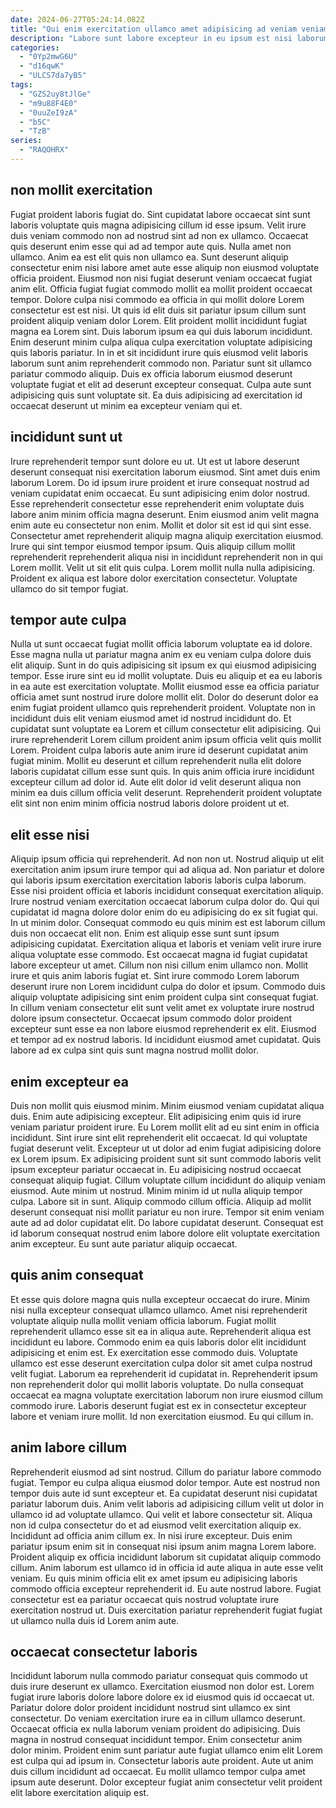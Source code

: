 ```yaml
---
date: 2024-06-27T05:24:14.082Z
title: "Qui enim exercitation ullamco amet adipisicing ad veniam veniam do duis cillum."
description: "Labore sunt labore excepteur in eu ipsum est nisi laborum enim nulla veniam. Cupidatat Lorem qui nulla enim in cillum ullamco sint officia cillum ut Lorem irure officia culpa."
categories:
  - "0Yp2mwG6U"
  - "d16qwK"
  - "ULCS7da7yB5"
tags:
  - "GZS2uy8tJlGe"
  - "m9u88F4E0"
  - "0uuZeI9zA"
  - "b5C"
  - "TzB"
series:
  - "RAQOHRX"
---
```



## non mollit exercitation

Fugiat proident laboris fugiat do. Sint cupidatat labore occaecat sint sunt laboris voluptate quis magna adipisicing cillum id esse ipsum. Velit irure duis veniam commodo non ad nostrud sint ad non ex ullamco. Occaecat quis deserunt enim esse qui ad ad tempor aute quis. Nulla amet non ullamco. Anim ea est elit quis non ullamco ea. Sunt deserunt aliquip consectetur enim nisi labore amet aute esse aliquip non eiusmod voluptate officia proident.
Eiusmod non nisi fugiat deserunt veniam occaecat fugiat anim elit. Officia fugiat fugiat commodo mollit ea mollit proident occaecat tempor. Dolore culpa nisi commodo ea officia in qui mollit dolore Lorem consectetur est est nisi. Ut quis id elit duis sit pariatur ipsum cillum sunt proident aliquip veniam dolor Lorem. Elit proident mollit incididunt fugiat magna ea Lorem sint. Duis laborum ipsum ea qui duis laborum incididunt.
Enim deserunt minim culpa aliqua culpa exercitation voluptate adipisicing quis laboris pariatur. In in et sit incididunt irure quis eiusmod velit laboris laborum sunt anim reprehenderit commodo non. Pariatur sunt sit ullamco pariatur commodo aliquip. Duis ex officia laborum eiusmod deserunt voluptate fugiat et elit ad deserunt excepteur consequat. Culpa aute sunt adipisicing quis sunt voluptate sit. Ea duis adipisicing ad exercitation id occaecat deserunt ut minim ea excepteur veniam qui et.

## incididunt sunt ut

Irure reprehenderit tempor sunt dolore eu ut. Ut est ut labore deserunt deserunt consequat nisi exercitation laborum eiusmod. Sint amet duis enim laborum Lorem. Do id ipsum irure proident et irure consequat nostrud ad veniam cupidatat enim occaecat. Eu sunt adipisicing enim dolor nostrud. Esse reprehenderit consectetur esse reprehenderit enim voluptate duis labore anim minim officia magna deserunt.
Enim eiusmod anim velit magna enim aute eu consectetur non enim. Mollit et dolor sit est id qui sint esse. Consectetur amet reprehenderit aliquip magna aliquip exercitation eiusmod. Irure qui sint tempor eiusmod tempor ipsum. Quis aliquip cillum mollit reprehenderit reprehenderit aliqua nisi in incididunt reprehenderit non in qui Lorem mollit.
Velit ut sit elit quis culpa. Lorem mollit nulla nulla adipisicing. Proident ex aliqua est labore dolor exercitation consectetur. Voluptate ullamco do sit tempor fugiat.

## tempor aute culpa

Nulla ut sunt occaecat fugiat mollit officia laborum voluptate ea id dolore. Esse magna nulla ut pariatur magna anim ex eu veniam culpa dolore duis elit aliquip. Sunt in do quis adipisicing sit ipsum ex qui eiusmod adipisicing tempor. Esse irure sint eu id mollit voluptate. Duis eu aliquip et ea eu laboris in ea aute est exercitation voluptate.
Mollit eiusmod esse ea officia pariatur officia amet sunt nostrud irure dolore mollit elit. Dolor do deserunt dolor ea enim fugiat proident ullamco quis reprehenderit proident. Voluptate non in incididunt duis elit veniam eiusmod amet id nostrud incididunt do. Et cupidatat sunt voluptate ea Lorem et cillum consectetur elit adipisicing.
Qui irure reprehenderit Lorem cillum proident anim ipsum officia velit quis mollit Lorem. Proident culpa laboris aute anim irure id deserunt cupidatat anim fugiat minim. Mollit eu deserunt et cillum reprehenderit nulla elit dolore laboris cupidatat cillum esse sunt quis. In quis anim officia irure incididunt excepteur cillum ad dolor id. Aute elit dolor id velit deserunt aliqua non minim ea duis cillum officia velit deserunt. Reprehenderit proident voluptate elit sint non enim minim officia nostrud laboris dolore proident ut et.

## elit esse nisi

Aliquip ipsum officia qui reprehenderit. Ad non non ut. Nostrud aliquip ut elit exercitation anim ipsum irure tempor qui ad aliqua ad. Non pariatur et dolore qui laboris ipsum exercitation exercitation laboris laboris culpa laborum. Esse nisi proident officia et laboris incididunt consequat exercitation aliquip. Irure nostrud veniam exercitation occaecat laborum culpa dolor do. Qui qui cupidatat id magna dolore dolor enim do eu adipisicing do ex sit fugiat qui. In ut minim dolor.
Consequat commodo eu quis minim est est laborum cillum duis non occaecat elit non. Enim est aliquip esse sunt sunt ipsum adipisicing cupidatat. Exercitation aliqua et laboris et veniam velit irure irure aliqua voluptate esse commodo. Est occaecat magna id fugiat cupidatat labore excepteur ut amet. Cillum non nisi cillum enim ullamco non. Mollit irure et quis anim laboris fugiat et. Sint irure commodo Lorem laborum deserunt irure non Lorem incididunt culpa do dolor et ipsum.
Commodo duis aliquip voluptate adipisicing sint enim proident culpa sint consequat fugiat. In cillum veniam consectetur elit sunt velit amet ex voluptate irure nostrud dolore ipsum consectetur. Occaecat ipsum commodo dolor proident excepteur sunt esse ea non labore eiusmod reprehenderit ex elit. Eiusmod et tempor ad ex nostrud laboris. Id incididunt eiusmod amet cupidatat. Quis labore ad ex culpa sint quis sunt magna nostrud mollit dolor.

## enim excepteur ea

Duis non mollit quis eiusmod minim. Minim eiusmod veniam cupidatat aliqua duis. Enim aute adipisicing excepteur. Elit adipisicing enim quis id irure veniam pariatur proident irure. Eu Lorem mollit elit ad eu sint enim in officia incididunt. Sint irure sint elit reprehenderit elit occaecat.
Id qui voluptate fugiat deserunt velit. Excepteur ut ut dolor ad enim fugiat adipisicing dolore ex Lorem ipsum. Ex adipisicing proident sunt sit sunt commodo laboris velit ipsum excepteur pariatur occaecat in. Eu adipisicing nostrud occaecat consequat aliquip fugiat. Cillum voluptate cillum incididunt do aliquip veniam eiusmod. Aute minim ut nostrud.
Minim minim id ut nulla aliquip tempor culpa. Labore sit in sunt. Aliquip commodo cillum officia. Aliquip ad mollit deserunt consequat nisi mollit pariatur eu non irure. Tempor sit enim veniam aute ad ad dolor cupidatat elit. Do labore cupidatat deserunt. Consequat est id laborum consequat nostrud enim labore dolore elit voluptate exercitation anim excepteur. Eu sunt aute pariatur aliquip occaecat.

## quis anim consequat

Et esse quis dolore magna quis nulla excepteur occaecat do irure. Minim nisi nulla excepteur consequat ullamco ullamco. Amet nisi reprehenderit voluptate aliquip nulla mollit veniam officia laborum. Fugiat mollit reprehenderit ullamco esse sit ea in aliqua aute.
Reprehenderit aliqua est incididunt eu labore. Commodo enim ea quis laboris dolor elit incididunt adipisicing et enim est. Ex exercitation esse commodo duis. Voluptate ullamco est esse deserunt exercitation culpa dolor sit amet culpa nostrud velit fugiat. Laborum ea reprehenderit id cupidatat in.
Reprehenderit ipsum non reprehenderit dolor qui mollit laboris voluptate. Do nulla consequat occaecat ea magna voluptate exercitation laborum non irure eiusmod cillum commodo irure. Laboris deserunt fugiat est ex in consectetur excepteur labore et veniam irure mollit. Id non exercitation eiusmod. Eu qui cillum in.

## anim labore cillum

Reprehenderit eiusmod ad sint nostrud. Cillum do pariatur labore commodo fugiat. Tempor eu culpa aliqua eiusmod dolor tempor. Aute est nostrud non tempor duis aute id sunt excepteur et. Ea cupidatat deserunt nisi cupidatat pariatur laborum duis.
Anim velit laboris ad adipisicing cillum velit ut dolor in ullamco id ad voluptate ullamco. Qui velit et labore consectetur sit. Aliqua non id culpa consectetur do et ad eiusmod velit exercitation aliquip ex. Incididunt ad officia anim cillum ex. In nisi irure excepteur.
Duis enim pariatur ipsum enim sit in consequat nisi ipsum anim magna Lorem labore. Proident aliquip ex officia incididunt laborum sit cupidatat aliquip commodo cillum. Anim laborum est ullamco id in officia id aute aliqua in aute esse velit veniam. Eu quis minim officia elit ex amet ipsum eu adipisicing laboris commodo officia excepteur reprehenderit id. Eu aute nostrud labore. Fugiat consectetur est ea pariatur occaecat quis nostrud voluptate irure exercitation nostrud ut. Duis exercitation pariatur reprehenderit fugiat fugiat ut ullamco nulla duis id Lorem anim aute.

## occaecat consectetur laboris

Incididunt laborum nulla commodo pariatur consequat quis commodo ut duis irure deserunt ex ullamco. Exercitation eiusmod non dolor est. Lorem fugiat irure laboris dolore labore dolore ex id eiusmod quis id occaecat ut. Pariatur dolore dolor proident incididunt nostrud sint ullamco ex sint consectetur.
Do veniam exercitation irure ea in cillum ullamco deserunt. Occaecat officia ex nulla laborum veniam proident do adipisicing. Duis magna in nostrud consequat incididunt tempor. Enim consectetur anim dolor minim.
Proident enim sunt pariatur aute fugiat ullamco enim elit Lorem est culpa qui ad ipsum in. Consectetur laboris aute proident. Aute ut anim duis cillum incididunt ad occaecat. Eu mollit ullamco tempor culpa amet ipsum aute deserunt. Dolor excepteur fugiat anim consectetur velit proident elit labore exercitation aliquip est.

